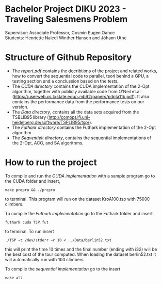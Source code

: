 # Bachelor Project DIKU 2023 - Traveling Salesmens Problem
Supervisor: Associate Professor, Cosmin Eugen Oance  
Students: Henriette Naledi Winther Hansen and Jóhann Utne

# Structure of Github Repository
- The _report.pdf_ contains the decribtions of the project and related works, how to convert the sequential code to parallel, teori behind a GPU, a testing section and a conclussion based on the tests.  
- The _CUDA directory_ contains the CUDA implementation of the 2-Opt algorithm, together with publicly available code from O’Neil et.al (https://userweb.cs.txstate.edu/~mb92/papers/pdpta11b.pdf). It also contains the performance data from the performance tests on our version.  
- The _Data directory_, contains all the data sets acquired from the TSBLIB95 library (http://comopt.ifi.uni-heidelberg.de/software/TSPLIB95/tsp/).  
- The _Futhark directory_ contains the Futhark implementation of the 2-Opt algorithm.  
- The _Seqventielt directory_, contains the sequential implementations of the 2-Opt, ACO, and SA algorithms.  

# How to run the project
To compile and run the _CUDA implementation_ with a sample program go to the CUDA folder and insert,  
```
make prepro && ./prepro 
```
to terminal. This program will run on the dataset KroA100.tsp with 75000 climbers.  

To compile the _Futhark implementation_ go to the Futhark folder and insert
```
futhark cuda TSP.fut
```
to terminal. To run insert
```
./TSP −t /dev/stderr −r 10 < ../Data/berlin52.txt 
```
this will print the time 10 times and the final number (ending with i32) will be the best cost of the
tour computed. When loading the dataset berlin52.txt it will automatically run with 100 climbers.  

To compile the _sequential implementation_ go to the insert
```
make all
```

